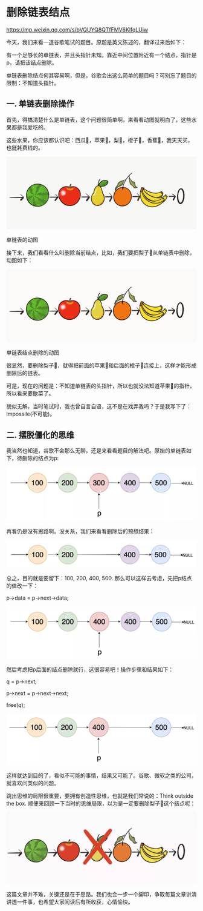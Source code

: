 # 删除链表结点

https://mp.weixin.qq.com/s/bVQUYQ8QTfFMV6KlfqLUiw

今天，我们来看一道谷歌笔试的题目。原题是英文陈述的，翻译过来后如下：

有一个足够长的单链表，并且头指针未知。靠近中间位置附近有一个结点，指针是p，请把该结点删除。

单链表删除结点何其容易啊，但是，谷歌会出这么简单的题目吗？可别忘了题目的限制：不知道头指针。



## 一. 单链表删除操作

首先，得搞清楚什么是单链表，这个问题很简单啊，来看看动图就明白了，这些水果都是我爱吃的。

这些水果，你应该都认识吧：西瓜🍉，苹果🍎，梨🍐，橙子🍊，香蕉🍌，我天天买，也挺耗费钱的。

![图片](删除链表节点.assets/640)

单链表的动图



接下来，我们看看什么叫删除当前结点，比如，我们要把梨子🍐从单链表中删除，动图如下：

![图片](删除链表节点.assets/640-16318410815992)

单链表结点删除的动图



很显然，要删除梨子🍐，就得把前面的苹果🍎和后面的橙子🍊连接上，这样才能形成删除后的链表。

可是，现在的问题是：不知道单链表的头指针，所以也就没法知道苹果🍎的指针，所以看来要歇菜了。

貌似无解，当时笔试时，我也曾自言自语，这不是在戏弄我吗？于是我写下了：Impossile(不可能)。



## 二. 摆脱僵化的思维

我当然也知道，谷歌不会那么无聊，还是来看看题目的解法吧。原始的单链表如下，待删除的结点为p:

![图片](删除链表节点.assets/640-16318410963794)



再看仍是没有思路啊。没关系，我们来看看删除后的预想结果：

![图片](删除链表节点.assets/640-16318411006976)



总之，目的就是要留下：100, 200, 400, 500.  那么可以这样去考虑，先把p结点的值改一下：

p->data = p->next->data;

![图片](删除链表节点.assets/640-16318411130258)



然后考虑把p后面的结点删除就行，这很容易吧！操作步骤和结果如下：

q = p->next;

p->next = p->next->next;

free(q);

![图片](删除链表节点.assets/640-163184113102110)

这样就达到目的了，看似不可能的事情，结果又可能了。谷歌、微软之类的公司，就喜欢问类似的问题。

跳出思维的局限很重要，要拥有创造性思维，也就是我们常说的：Think outside the box. 顺便来回顾一下当时的思维局限，以为是一定要删除梨子🍐这个结点呢：

![图片](删除链表节点.assets/640-163184114162512)



这篇文章并不难，关键还是在于思路。我们也会一步一个脚印，争取每篇文章讲清讲透一件事，也希望大家阅读后有所收获，心情愉快。
